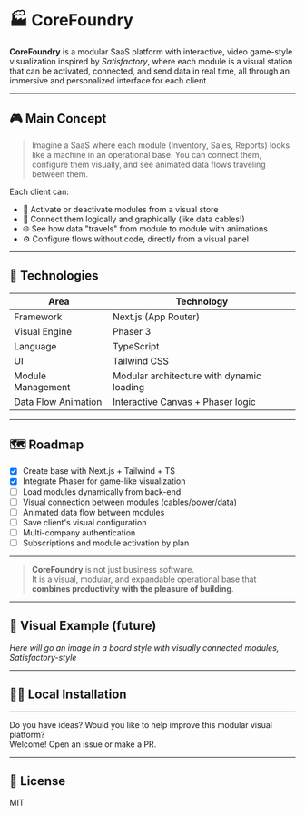 # 🏭 CoreFoundry

**CoreFoundry** is a modular SaaS platform with interactive, video game-style visualization inspired by *Satisfactory*, where each module is a visual station that can be activated, connected, and send data in real time, all through an immersive and personalized interface for each client.

---

## 🎮 Main Concept

> Imagine a SaaS where each module (Inventory, Sales, Reports) looks like a machine in an operational base. You can connect them, configure them visually, and see animated data flows traveling between them.

Each client can:
- 🔧 Activate or deactivate modules from a visual store
- 🧠 Connect them logically and graphically (like data cables!)
- 🌐 See how data "travels" from module to module with animations
- ⚙️ Configure flows without code, directly from a visual panel

---

## 🧱 Technologies

| Area                | Technology                              |
|---------------------|-----------------------------------------|
| Framework       | Next.js (App Router)   |
| Visual Engine   | Phaser 3               |
| Language            | TypeScript                              |
| UI              | Tailwind CSS           |
| Module Management   | Modular architecture with dynamic loading|
| Data Flow Animation | Interactive Canvas + Phaser logic        |
---

## 🗺️ Roadmap

- [x] Create base with Next.js + Tailwind + TS
- [x] Integrate Phaser for game-like visualization
- [ ] Load modules dynamically from back-end
- [ ] Visual connection between modules (cables/power/data)
- [ ] Animated data flow between modules
- [ ] Save client's visual configuration
- [ ] Multi-company authentication
- [ ] Subscriptions and module activation by plan
---

> **CoreFoundry** is not just business software.  
> It is a visual, modular, and expandable operational base that **combines productivity with the pleasure of building**.

---

## 📸 Visual Example (future)

*Here will go an image in a board style with visually connected modules, Satisfactory-style*

---

## 🧑‍💻 Local Installation


---

Do you have ideas? Would you like to help improve this modular visual platform?  
Welcome! Open an issue or make a PR.

---

## 📜 License

MIT
